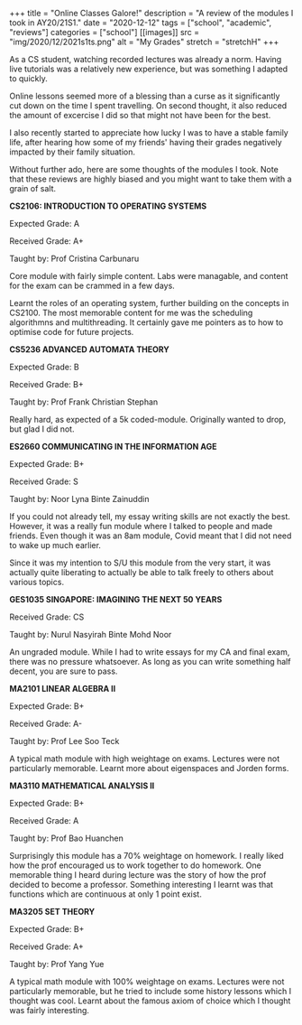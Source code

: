 +++
title = "Online Classes Galore!"
description = "A review of the modules I took in AY20/21S1."
date = "2020-12-12"
tags = ["school", "academic", "reviews"]
categories = ["school"]
[[images]]
  src = "img/2020/12/2021s1ts.png"
  alt = "My Grades"
  stretch = "stretchH"
+++

As a CS student, watching recorded lectures was already a norm. Having live tutorials was a relatively new experience, but was something I adapted to quickly.

Online lessons seemed more of a blessing than a curse as it significantly cut down on the time I spent travelling. On second thought, it also reduced the amount of excercise I did so that might not have been for the best.

I also recently started to appreciate how lucky I was to have a stable family life, after hearing how some of my friends' having their grades negatively impacted by their family situation.

Without further ado, here are some thoughts of the modules I took. Note that these reviews are highly biased and you might want to take them with a grain of salt.

**CS2106: INTRODUCTION TO OPERATING SYSTEMS**

Expected Grade: A

Received Grade: A+

Taught by: Prof Cristina Carbunaru

Core module with fairly simple content. Labs were managable, and content for the exam can be crammed in a few days.

Learnt the roles of an operating system, further building on the concepts in CS2100. The most memorable content for me was the scheduling algorithmns and multithreading. It certainly gave me pointers as to how to optimise code for future projects.

**CS5236 ADVANCED AUTOMATA THEORY**

Expected Grade: B

Received Grade: B+

Taught by: Prof Frank Christian Stephan

Really hard, as expected of a 5k coded-module. Originally wanted to drop, but glad I did not.

**ES2660 COMMUNICATING IN THE INFORMATION AGE**

Expected Grade: B+

Received Grade: S

Taught by: Noor Lyna Binte Zainuddin

If you could not already tell, my essay writing skills are not exactly the best. However, it was a really fun module where I talked to people and made friends. Even though it was an 8am module, Covid meant that I did not need to wake up much earlier.

Since it was my intention to S/U this module from the very start, it was actually quite liberating to actually be able to talk freely to others about various topics. 

**GES1035 SINGAPORE: IMAGINING THE NEXT 50 YEARS**

Received Grade: CS

Taught by: Nurul Nasyirah Binte Mohd Noor

An ungraded module. While I had to write essays for my CA and final exam, there was no pressure whatsoever. As long as you can write something half decent, you are sure to pass.

**MA2101 LINEAR ALGEBRA II**

Expected Grade: B+

Received Grade: A-

Taught by: Prof Lee Soo Teck

A typical math module with high weightage on exams. Lectures were not particularly memorable. Learnt more about eigenspaces and Jorden forms.   


**MA3110 MATHEMATICAL ANALYSIS II**

Expected Grade: B+

Received Grade: A

Taught by: Prof Bao Huanchen 

Surprisingly this module has a 70% weightage on homework. I really liked how the prof encouraged us to work together to do homework. One memorable thing I heard during lecture was the story of how the prof decided to become a professor. Something interesting I learnt was that functions which are continuous at only 1 point exist.

**MA3205 SET THEORY** 

Expected Grade: B+

Received Grade: A+

Taught by: Prof Yang Yue

A typical math module with 100% weightage on exams. Lectures were not particularly memorable, but he tried to include some history lessons which I thought was cool. Learnt about the famous axiom of choice which I thought was fairly interesting.

